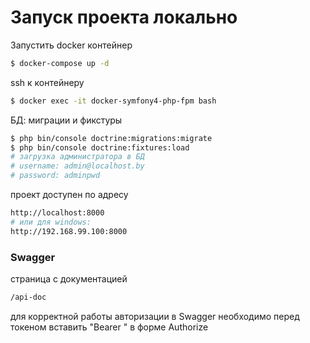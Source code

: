 Запуск проекта локально
==================================
Запустить docker контейнер
```bash
$ docker-compose up -d
```

ssh к контейнеру
```bash
$ docker exec -it docker-symfony4-php-fpm bash
```

БД: миграции и фикстуры
```bash
$ php bin/console doctrine:migrations:migrate
$ php bin/console doctrine:fixtures:load
# загрузка администратора в БД
# username: admin@localhost.by
# password: adminpwd
```

проект доступен по адресу
```bash
http://localhost:8000
# или для windows:
http://192.168.99.100:8000 
```


### Swagger
страница с документацией
```bash
/api-doc
```
для корректной работы авторизации в Swagger необходимо перед токеном вставить "Bearer " в форме Authorize